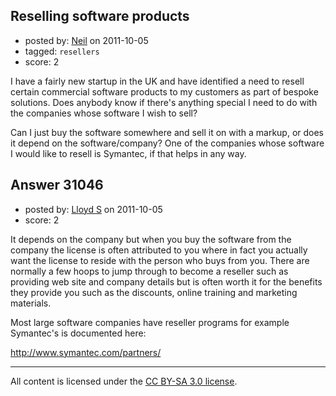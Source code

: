 ## Reselling software products

- posted by: [Neil](https://stackexchange.com/users/-1/13681-neil) on 2011-10-05
- tagged: `resellers`
- score: 2

I have a fairly new startup in the UK and have identified a need to resell certain commercial software products to my customers as part of bespoke solutions.  Does anybody know if there's anything special I need to do with the companies whose software I wish to sell?

Can I just buy the software somewhere and sell it on with a markup, or does it depend on the software/company?  One of the companies whose software I would like to resell is Symantec, if that helps in any way.


## Answer 31046

- posted by: [Lloyd S](https://stackexchange.com/users/-1/12549-lloyd-s) on 2011-10-05
- score: 2

It depends on the company but when you buy the software from the company the license is often attributed to you where in fact you actually want the license to reside with the person who buys from you. There are normally a few hoops to jump through to become a reseller such as providing web site and company details but is often worth it for the benefits they provide you such as the discounts, online training and marketing materials.

Most large software companies have reseller programs for example Symantec's is documented here:

http://www.symantec.com/partners/



---

All content is licensed under the [CC BY-SA 3.0 license](https://creativecommons.org/licenses/by-sa/3.0/).
